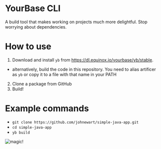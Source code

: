 # YourBase CLI 

A build tool that makes working on projects much more delightful. Stop worrying
about dependencies.

# How to use

1. Download and install `yb` from https://dl.equinox.io/yourbase/yb/stable.
  - alternatively, build the code in this repository. You need to alias artificer as `yb` or copy it to a file with that name in your PATH
2. Clone a package from GitHub
3. Build!

# Example commands

* `git clone https://github.com/johnewart/simple-java-app.git`
* `cd simple-java-app`
* `yb build`

![magic!](http://www.reactiongifs.com/r/mgc.gif)
